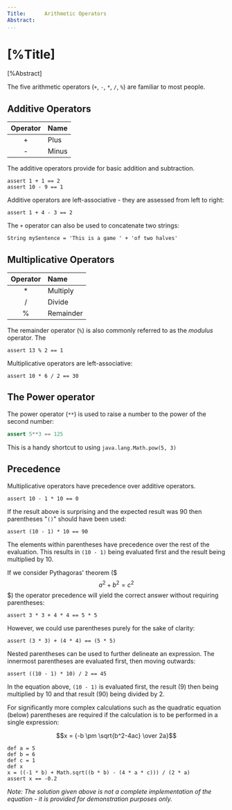 ```yaml
---
Title:		Arithmetic Operators  
Abstract:	
...
```

# [%Title]

[%Abstract] 

The five arithmetic operators (`+`, `-`, `*`, `/`, `%`) are familiar to most people.

## Additive Operators
|Operator|Name   |
|:------:|:------|
|+       |Plus   |
|-       |Minus  |

The additive operators provide for basic addition and subtraction.

    assert 1 + 1 == 2
    assert 10 - 9 == 1
    
Additive operators are left-associative - they are assessed from left to right:
    
    assert 1 + 4 - 3 == 2

The `+` operator can also be used to concatenate two strings:

    String mySentence = 'This is a game ' + 'of two halves'

## Multiplicative Operators

|Operator|Name     |
|:------:|:--------|
|*       |Multiply |
|/       |Divide   |
|%       |Remainder|

The remainder operator (`%`) is also commonly referred to as the _modulus_ operator. The 

    assert 13 % 2 == 1

Multiplicative operators are left-associative:

    assert 10 * 6 / 2 == 30

## The Power operator

The power operator (`**`) is used to raise a number to the power of  the second number:

````groovy
assert 5**3 == 125
````

This is a handy shortcut to using `java.lang.Math.pow(5, 3)`

## Precedence
Multiplicative operators have precedence over additive operators. 

    assert 10 - 1 * 10 == 0
    
If the result above is surprising and the expected result was 90 then parentheses "`()`" should have been used:

    assert (10 - 1) * 10 == 90
    
The elements within parentheses have precedence over the rest of the evaluation. This results in `(10 - 1)` being evaluated first and the result being multiplied by 10.

If we consider Pythagoras' theorem ($$$a^2 + b^2 = c^2$$$) the operator precedence will yield the correct answer without requiring parentheses:

    assert 3 * 3 + 4 * 4 == 5 * 5 
   
However, we could use parentheses purely for the sake of clarity:

    assert (3 * 3) + (4 * 4) == (5 * 5)
    
Nested parentheses can be used to further delineate an expression. The innermost parentheses are evaluated first, then moving outwards:

    assert ((10 - 1) * 10) / 2 == 45
    
In the equation above, `(10 - 1)` is evaluated first, the result (9) then being multiplied by 10 and that result (90) being divided by 2.

For significantly more complex calculations such as the quadratic equation (below) parentheses are required if the calculation is to be performed in a single expression:

$$x = {-b \pm \sqrt{b^2-4ac} \over 2a}$$

    def a = 5
    def b = 6
    def c = 1
    def x
    x = ((-1 * b) + Math.sqrt((b * b) - (4 * a * c))) / (2 * a)
    assert x == -0.2
    
_Note: The solution given above is not a complete implementation of the equation - it is provided for demonstration purposes only._

